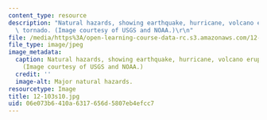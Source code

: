 ```yaml
---
content_type: resource
description: "Natural hazards, showing earthquake, hurricane, volcano eruption and\
  \ tornado. (Image courtesy of USGS and NOAA.)\r\n"
file: /media/https%3A/open-learning-course-data-rc.s3.amazonaws.com/12-103-science-and-policy-of-natural-hazards-spring-2010/06e073b6410a6317656d5807eb4efcc7_12-103s10.jpg
file_type: image/jpeg
image_metadata:
  caption: Natural hazards, showing earthquake, hurricane, volcano eruption and tornado.
    (Image courtesy of USGS and NOAA.)
  credit: ''
  image-alt: Major natural hazards.
resourcetype: Image
title: 12-103s10.jpg
uid: 06e073b6-410a-6317-656d-5807eb4efcc7
---
```

